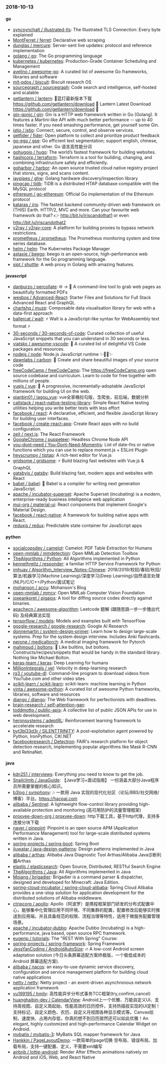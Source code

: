 ### 2018-10-13

#### go
* [syncsynchalt / illustrated-tls](https://github.com/syncsynchalt/illustrated-tls): The Illustrated TLS Connection: Every byte explained
* [MontFerret / ferret](https://github.com/MontFerret/ferret): Declarative web scraping
* [dunglas / mercure](https://github.com/dunglas/mercure): Server-sent live updates: protocol and reference implementation
* [golang / go](https://github.com/golang/go): The Go programming language
* [kubernetes / kubernetes](https://github.com/kubernetes/kubernetes): Production-Grade Container Scheduling and Management
* [avelino / awesome-go](https://github.com/avelino/awesome-go): A curated list of awesome Go frameworks, libraries and software
* [mit-pdos / biscuit](https://github.com/mit-pdos/biscuit): Biscuit research OS
* [sourcegraph / sourcegraph](https://github.com/sourcegraph/sourcegraph): Code search and intelligence, self-hosted and scalable
* [getlantern / lantern](https://github.com/getlantern/lantern): 🔴蓝灯最新版本下载 https://github.com/getlantern/download 🔴 Lantern Latest Download https://github.com/getlantern/download 🔴
* [gin-gonic / gin](https://github.com/gin-gonic/gin): Gin is a HTTP web framework written in Go (Golang). It features a Martini-like API with much better performance -- up to 40 times faster. If you need smashing performance, get yourself some Gin.
* [istio / istio](https://github.com/istio/istio): Connect, secure, control, and observe services.
* [getfider / fider](https://github.com/getfider/fider): Open platform to collect and prioritize product feedback
* [go-ego / gse](https://github.com/go-ego/gse): Go efficient text segmentation; support english, chinese, japanese and other. Go 语言高性能分词
* [gohugoio / hugo](https://github.com/gohugoio/hugo): The world’s fastest framework for building websites.
* [hashicorp / terraform](https://github.com/hashicorp/terraform): Terraform is a tool for building, changing, and combining infrastructure safely and efficiently.
* [goharbor / harbor](https://github.com/goharbor/harbor): An open source trusted cloud native registry project that stores, signs, and scans content.
* [jaypipes / ghw](https://github.com/jaypipes/ghw): Golang hardware discovery/inspection library
* [pingcap / tidb](https://github.com/pingcap/tidb): TiDB is a distributed HTAP database compatible with the MySQL protocol
* [ethereum / go-ethereum](https://github.com/ethereum/go-ethereum): Official Go implementation of the Ethereum protocol
* [kataras / iris](https://github.com/kataras/iris): The fastest backend community-driven web framework on (THIS) Earth. HTTP/2, MVC and more. Can your favourite web framework do that? 👉 http://bit.ly/iriscandothat1 or even http://bit.ly/iriscandothat2
* [v2ray / v2ray-core](https://github.com/v2ray/v2ray-core): A platform for building proxies to bypass network restrictions.
* [prometheus / prometheus](https://github.com/prometheus/prometheus): The Prometheus monitoring system and time series database.
* [helm / helm](https://github.com/helm/helm): The Kubernetes Package Manager
* [astaxie / beego](https://github.com/astaxie/beego): beego is an open-source, high-performance web framework for the Go programming language.
* [sipt / shuttle](https://github.com/sipt/shuttle): A web proxy in Golang with amazing features.

#### javascript
* [danburzo / percollate](https://github.com/danburzo/percollate): 🌐 → 📖 A command-line tool to grab web pages as beautifully formatted PDFs
* [wesbos / Advanced-React](https://github.com/wesbos/Advanced-React): Starter Files and Solutions for Full Stack Advanced React and GraphQL
* [chartshq / muze](https://github.com/chartshq/muze): Composable data visualisation library for web with a data-first approach
* [ballercat / walt](https://github.com/ballercat/walt): ⚡️ Walt is a JavaScript-like syntax for WebAssembly text format ⚡️
* [30-seconds / 30-seconds-of-code](https://github.com/30-seconds/30-seconds-of-code): Curated collection of useful JavaScript snippets that you can understand in 30 seconds or less.
* [viatsko / awesome-vscode](https://github.com/viatsko/awesome-vscode): 🎨 A curated list of delightful VS Code packages and resources.
* [nodejs / node](https://github.com/nodejs/node): Node.js JavaScript runtime ✨🐢🚀✨
* [dawnlabs / carbon](https://github.com/dawnlabs/carbon): 🎨 Create and share beautiful images of your source code
* [freeCodeCamp / freeCodeCamp](https://github.com/freeCodeCamp/freeCodeCamp): The https://freeCodeCamp.org open source codebase and curriculum. Learn to code for free together with millions of people.
* [vuejs / vue](https://github.com/vuejs/vue): 🖖 A progressive, incrementally-adoptable JavaScript framework for building UI on the web.
* [qianbin01 / lagou_vue](https://github.com/qianbin01/lagou_vue): vue全家桶拉勾版，含爬虫，前后端，数据分析
* [callstack / react-native-testing-library](https://github.com/callstack/react-native-testing-library): Simple React Native testing utilities helping you write better tests with less effort
* [facebook / react](https://github.com/facebook/react): A declarative, efficient, and flexible JavaScript library for building user interfaces.
* [facebook / create-react-app](https://github.com/facebook/create-react-app): Create React apps with no build configuration.
* [zeit / next.js](https://github.com/zeit/next.js): The React Framework
* [GoogleChrome / puppeteer](https://github.com/GoogleChrome/puppeteer): Headless Chrome Node API
* [you-dont-need / You-Dont-Need-Momentjs](https://github.com/you-dont-need/You-Dont-Need-Momentjs): List of date-fns or native functions which you can use to replace moment.js + ESLint Plugin
* [heyscrumpy / tiptap](https://github.com/heyscrumpy/tiptap): A rich-text editor for Vue.js
* [gridsome / gridsome](https://github.com/gridsome/gridsome): ⚡️ Build blazing fast websites with Vue.js & GraphQL
* [gatsbyjs / gatsby](https://github.com/gatsbyjs/gatsby): Build blazing fast, modern apps and websites with React
* [babel / babel](https://github.com/babel/babel): 🐠 Babel is a compiler for writing next generation JavaScript.
* [apache / incubator-superset](https://github.com/apache/incubator-superset): Apache Superset (incubating) is a modern, enterprise-ready business intelligence web application
* [mui-org / material-ui](https://github.com/mui-org/material-ui): React components that implement Google's Material Design.
* [facebook / react-native](https://github.com/facebook/react-native): A framework for building native apps with React.
* [reduxjs / redux](https://github.com/reduxjs/redux): Predictable state container for JavaScript apps

#### python
* [socialcopsdev / camelot](https://github.com/socialcopsdev/camelot): Camelot: PDF Table Extraction for Humans
* [open-mmlab / mmdetection](https://github.com/open-mmlab/mmdetection): Open MMLab Detection Toolbox
* [TheAlgorithms / Python](https://github.com/TheAlgorithms/Python): All Algorithms implemented in Python
* [kennethreitz / responder](https://github.com/kennethreitz/responder): a familiar HTTP Service Framework for Python
* [imhuay / Algorithm_Interview_Notes-Chinese](https://github.com/imhuay/Algorithm_Interview_Notes-Chinese): 2018/2019/校招/春招/秋招/算法/机器学习(Machine Learning)/深度学习(Deep Learning)/自然语言处理(NLP)/C/C++/Python/面试笔记
* [mohanson / accu](https://github.com/mohanson/accu): Mohanson's Blog
* [open-mmlab / mmcv](https://github.com/open-mmlab/mmcv): Open MMLab Computer Vision Foundation
* [joxeankoret / pigaios](https://github.com/joxeankoret/pigaios): A tool for diffing source codes directly against binaries.
* [apachecn / awesome-algorithm](https://github.com/apachecn/awesome-algorithm): Leetcode 题解 (跟随思路一步一步撸出代码) 及经典算法实现
* [tensorflow / models](https://github.com/tensorflow/models): Models and examples built with TensorFlow
* [google-research / google-research](https://github.com/google-research/google-research): Google AI Research
* [donnemartin / system-design-primer](https://github.com/donnemartin/system-design-primer): Learn how to design large-scale systems. Prep for the system design interview. Includes Anki flashcards.
* [perone / medicaltorch](https://github.com/perone/medicaltorch): A medical imaging framework for Pytorch
* [mahmoud / boltons](https://github.com/mahmoud/boltons): 🔩 Like builtins, but boltons. Constructs/recipes/snippets that would be handy in the standard library. Nothing like Michael Bolton.
* [keras-team / keras](https://github.com/keras-team/keras): Deep Learning for humans
* [MillionIntegrals / vel](https://github.com/MillionIntegrals/vel): Velocity in deep-learning research
* [rg3 / youtube-dl](https://github.com/rg3/youtube-dl): Command-line program to download videos from YouTube.com and other video sites
* [scikit-learn / scikit-learn](https://github.com/scikit-learn/scikit-learn): scikit-learn: machine learning in Python
* [vinta / awesome-python](https://github.com/vinta/awesome-python): A curated list of awesome Python frameworks, libraries, software and resources
* [django / django](https://github.com/django/django): The Web framework for perfectionists with deadlines.
* [brain-research / self-attention-gan](https://github.com/brain-research/self-attention-gan): 
* [toddmotto / public-apis](https://github.com/toddmotto/public-apis): A collective list of public JSON APIs for use in web development.
* [heronsystems / adeptRL](https://github.com/heronsystems/adeptRL): Reinforcement learning framework to accelerate research
* [byt3bl33d3r / SILENTTRINITY](https://github.com/byt3bl33d3r/SILENTTRINITY): A post-exploitation agent powered by Python, IronPython, C#/.NET
* [facebookresearch / Detectron](https://github.com/facebookresearch/Detectron): FAIR's research platform for object detection research, implementing popular algorithms like Mask R-CNN and RetinaNet.

#### java
* [kdn251 / interviews](https://github.com/kdn251/interviews): Everything you need to know to get the job.
* [Snailclimb / JavaGuide](https://github.com/Snailclimb/JavaGuide): 【Java学习+面试指南】 一份涵盖大部分Java程序员所需要掌握的核心知识。
* [b3log / symphony](https://github.com/b3log/symphony): 🎶 一款用 Java 实现的现代化社区（论坛/BBS/社交网络/博客）平台。https://hacpai.com
* [alibaba / Sentinel](https://github.com/alibaba/Sentinel): A lightweight flow-control library providing high-available protection and monitoring (高可用防护的流量管理框架)
* [proxyee-down-org / proxyee-down](https://github.com/proxyee-down-org/proxyee-down): http下载工具，基于http代理，支持多连接分块下载
* [naver / pinpoint](https://github.com/naver/pinpoint): Pinpoint is an open source APM (Application Performance Management) tool for large-scale distributed systems written in Java.
* [spring-projects / spring-boot](https://github.com/spring-projects/spring-boot): Spring Boot
* [iluwatar / java-design-patterns](https://github.com/iluwatar/java-design-patterns): Design patterns implemented in Java
* [alibaba / arthas](https://github.com/alibaba/arthas): Alibaba Java Diagnostic Tool Arthas/Alibaba Java诊断利器Arthas
* [elastic / elasticsearch](https://github.com/elastic/elasticsearch): Open Source, Distributed, RESTful Search Engine
* [TheAlgorithms / Java](https://github.com/TheAlgorithms/Java): All Algorithms implemented in Java
* [Mojang / brigadier](https://github.com/Mojang/brigadier): Brigadier is a command parser & dispatcher, designed and developed for Minecraft: Java Edition.
* [spring-cloud-incubator / spring-cloud-alibaba](https://github.com/spring-cloud-incubator/spring-cloud-alibaba): Spring Cloud Alibaba provides a one-stop solution for application development for the distributed solutions of Alibaba middleware.
* [ctripcorp / apollo](https://github.com/ctripcorp/apollo): Apollo（阿波罗）是携程框架部门研发的分布式配置中心，能够集中化管理应用不同环境、不同集群的配置，配置修改后能够实时推送到应用端，并且具备规范的权限、流程治理等特性，适用于微服务配置管理场景。
* [apache / incubator-dubbo](https://github.com/apache/incubator-dubbo): Apache Dubbo (incubating) is a high-performance, java based, open source RPC framework.
* [eugenp / tutorials](https://github.com/eugenp/tutorials): The "REST With Spring" Course:
* [spring-projects / spring-framework](https://github.com/spring-projects/spring-framework): Spring Framework
* [JessYanCoding / AndroidAutoSize](https://github.com/JessYanCoding/AndroidAutoSize): 🔥 A low-cost Android screen adaptation solution (今日头条屏幕适配方案终极版，一个极低成本的 Android 屏幕适配方案).
* [alibaba / nacos](https://github.com/alibaba/nacos): an easy-to-use dynamic service discovery, configuration and service management platform for building cloud native applications
* [netty / netty](https://github.com/netty/netty): Netty project - an event-driven asynchronous network application framework
* [yu199195 / hmily](https://github.com/yu199195/hmily): 高性能异步分布式事务TCC框架(try,confirm,cancel)
* [huanghaibin-dev / CalendarView](https://github.com/huanghaibin-dev/CalendarView): Android上一个优雅、万能自定义UI、支持周视图、自定义周起始、性能高效的日历控件，支持热插拔实现的UI定制！支持标记、自定义颜色、农历、自定义月视图各种显示模式等。Canvas绘制，速度快、占用内存低，你真的想不到日历居然还可以如此优雅！An elegant, highly customized and high-performance Calendar Widget on Android.
* [mybatis / mybatis-3](https://github.com/mybatis/mybatis-3): MyBatis SQL mapper framework for Java
* [Hankkin / PageLayoutDemo](https://github.com/Hankkin/PageLayoutDemo): 一款简单的page切换 空布局、错误布局、加载布局，支持一键配置、定义，不需要xml编写
* [airbnb / lottie-android](https://github.com/airbnb/lottie-android): Render After Effects animations natively on Android and iOS, Web, and React Native
